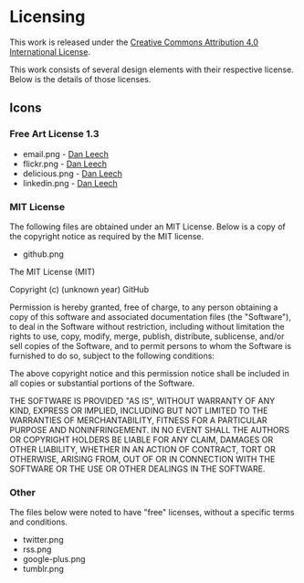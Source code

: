 # Licensing
This work is released under the [Creative Commons Attribution 4.0 International License](http://creativecommons.org/licenses/by/4.0/).

This work consists of several design elements with their respective license. Below is the details of those licenses.

## Icons

### Free Art License 1.3
* email.png - [Dan Leech](https://www.iconfinder.com/icons/167630/email_icon)
* flickr.png - [Dan Leech](https://www.iconfinder.com/icons/167714/flickr_icon)
* delicious.png - [Dan Leech](https://www.iconfinder.com/icons/167663/delicious_icon)
* linkedin.png - [Dan Leech](https://www.iconfinder.com/icons/167667/linkedin_icon)

### MIT License
The following files are obtained under an MIT License. Below is a copy of the copyright notice as required by the MIT license.
* github.png

The MIT License (MIT)

Copyright (c) (unknown year) GitHub

Permission is hereby granted, free of charge, to any person obtaining a copy of this software and associated documentation files (the "Software"), to deal in the Software without restriction, including without limitation the rights to use, copy, modify, merge, publish, distribute, sublicense, and/or sell copies of the Software, and to permit persons to whom the Software is furnished to do so, subject to the following conditions:

The above copyright notice and this permission notice shall be included in all copies or substantial portions of the Software.

THE SOFTWARE IS PROVIDED "AS IS", WITHOUT WARRANTY OF ANY KIND, EXPRESS OR IMPLIED, INCLUDING BUT NOT LIMITED TO THE WARRANTIES OF MERCHANTABILITY, FITNESS FOR A PARTICULAR PURPOSE AND NONINFRINGEMENT. IN NO EVENT SHALL THE AUTHORS OR COPYRIGHT HOLDERS BE LIABLE FOR ANY CLAIM, DAMAGES OR OTHER LIABILITY, WHETHER IN AN ACTION OF CONTRACT, TORT OR OTHERWISE, ARISING FROM, OUT OF OR IN CONNECTION WITH THE SOFTWARE OR THE USE OR OTHER DEALINGS IN THE SOFTWARE.

### Other
The files below were noted to have "free" licenses, without a specific terms and conditions.
* twitter.png
* rss.png
* google-plus.png
* tumblr.png